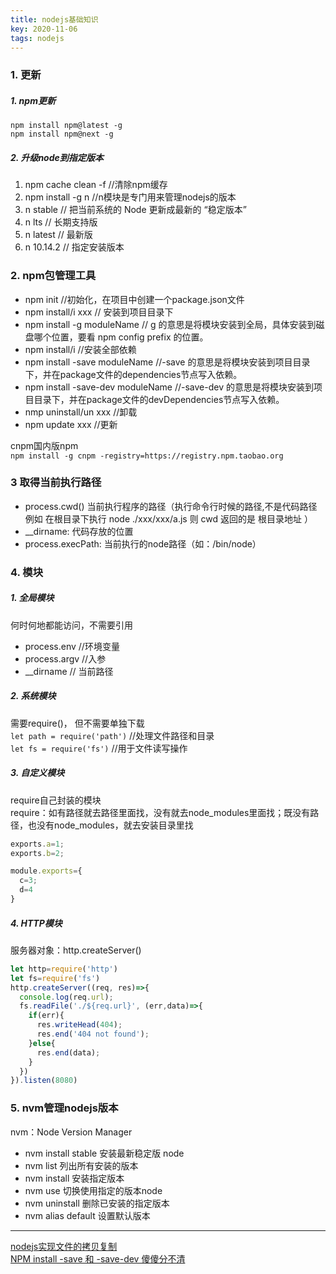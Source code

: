```yaml
---
title: nodejs基础知识
key: 2020-11-06
tags: nodejs
---
```


### 1. 更新
##### 1. npm更新
`npm install npm@latest -g`   
`npm install npm@next -g`
##### 2. 升级node到指定版本
1. npm cache clean -f //清除npm缓存
2. npm install -g n //n模块是专门用来管理nodejs的版本
3. n stable // 把当前系统的 Node 更新成最新的 “稳定版本”
4. n lts // 长期支持版 
5. n latest // 最新版
6. n 10.14.2 // 指定安装版本

### 2. npm包管理工具
- npm init //初始化，在项目中创建一个package.json文件
- npm install/i xxx // 安装到项目目录下
- npm install -g moduleName // g 的意思是将模块安装到全局，具体安装到磁盘哪个位置，要看 npm config prefix 的位置。
- npm install/i //安装全部依赖
- npm install -save moduleName //-save 的意思是将模块安装到项目目录下，并在package文件的dependencies节点写入依赖。
- npm install -save-dev moduleName //-save-dev 的意思是将模块安装到项目目录下，并在package文件的devDependencies节点写入依赖。
- nmp uninstall/un xxx //卸载
- npm update xxx //更新


cnpm国内版npm   
`npm install -g cnpm -registry=https://registry.npm.taobao.org`  

### 3 取得当前执行路径
- process.cwd() 当前执行程序的路径（执行命令行时候的路径,不是代码路径 例如 在根目录下执行 node ./xxx/xxx/a.js 则 cwd 返回的是 根目录地址 ）
- __dirname: 代码存放的位置
- process.execPath: 当前执行的node路径（如：/bin/node）

### 4. 模块
##### 1. 全局模块
何时何地都能访问，不需要引用
- process.env //环境变量
- process.argv //入参
- __dirname // 当前路径

##### 2. 系统模块
需要require()， 但不需要单独下载   
`let path = require('path')` //处理文件路径和目录      
`let fs = require('fs')` //用于文件读写操作

##### 3. 自定义模块
require自己封装的模块   
require：如有路径就去路径里面找，没有就去node_modules里面找；既没有路径，也没有node_modules，就去安装目录里找   
```js
exports.a=1;
exports.b=2;

module.exports={
  c=3;
  d=4
}
```

##### 4. HTTP模块
服务器对象：http.createServer()   
```js
let http=require('http')
let fs=require('fs')
http.createServer((req, res)=>{
  console.log(req.url);
  fs.readFile('./${req.url}', (err,data)=>{
    if(err){
      res.writeHead(404);
      res.end('404 not found');
    }else{
      res.end(data);
    }
  })
}).listen(8080)

```

### 5. nvm管理nodejs版本
nvm：Node Version Manager
- nvm install stable  安装最新稳定版 node
- nvm list  列出所有安装的版本
- nvm install <version>  安装指定版本
- nvm use <version>  切换使用指定的版本node
- nvm uninstall <version>  删除已安装的指定版本
- nvm alias default <version>  设置默认版本

----

[nodejs实现文件的拷贝复制](https://www.cnblogs.com/coding4/p/7495968.html)  
[NPM install -save 和 -save-dev 傻傻分不清](https://www.cnblogs.com/limitcode/p/7906447.html)  
